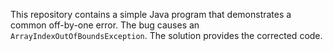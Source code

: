 This repository contains a simple Java program that demonstrates a common off-by-one error. The bug causes an `ArrayIndexOutOfBoundsException`. The solution provides the corrected code.